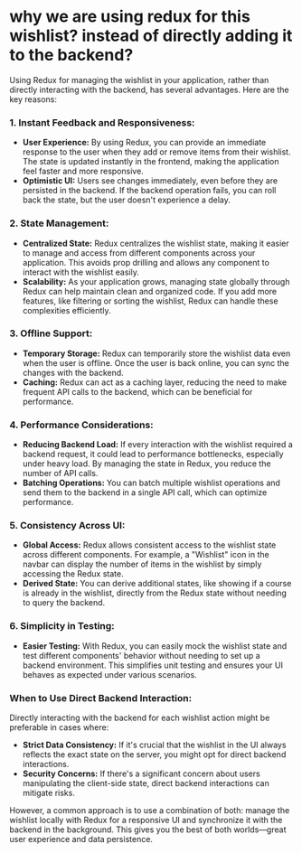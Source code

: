 # why we are using redux for this wishlist? instead of directly adding it to the backend?

Using Redux for managing the wishlist in your application, rather than directly interacting with the backend, has several advantages. Here are the key reasons:

### 1. **Instant Feedback and Responsiveness:**
   - **User Experience:** By using Redux, you can provide an immediate response to the user when they add or remove items from their wishlist. The state is updated instantly in the frontend, making the application feel faster and more responsive.
   - **Optimistic UI:** Users see changes immediately, even before they are persisted in the backend. If the backend operation fails, you can roll back the state, but the user doesn't experience a delay.

### 2. **State Management:**
   - **Centralized State:** Redux centralizes the wishlist state, making it easier to manage and access from different components across your application. This avoids prop drilling and allows any component to interact with the wishlist easily.
   - **Scalability:** As your application grows, managing state globally through Redux can help maintain clean and organized code. If you add more features, like filtering or sorting the wishlist, Redux can handle these complexities efficiently.

### 3. **Offline Support:**
   - **Temporary Storage:** Redux can temporarily store the wishlist data even when the user is offline. Once the user is back online, you can sync the changes with the backend.
   - **Caching:** Redux can act as a caching layer, reducing the need to make frequent API calls to the backend, which can be beneficial for performance.

### 4. **Performance Considerations:**
   - **Reducing Backend Load:** If every interaction with the wishlist required a backend request, it could lead to performance bottlenecks, especially under heavy load. By managing the state in Redux, you reduce the number of API calls.
   - **Batching Operations:** You can batch multiple wishlist operations and send them to the backend in a single API call, which can optimize performance.

### 5. **Consistency Across UI:**
   - **Global Access:** Redux allows consistent access to the wishlist state across different components. For example, a "Wishlist" icon in the navbar can display the number of items in the wishlist by simply accessing the Redux state.
   - **Derived State:** You can derive additional states, like showing if a course is already in the wishlist, directly from the Redux state without needing to query the backend.

### 6. **Simplicity in Testing:**
   - **Easier Testing:** With Redux, you can easily mock the wishlist state and test different components' behavior without needing to set up a backend environment. This simplifies unit testing and ensures your UI behaves as expected under various scenarios.

### When to Use Direct Backend Interaction:
Directly interacting with the backend for each wishlist action might be preferable in cases where:
   - **Strict Data Consistency:** If it's crucial that the wishlist in the UI always reflects the exact state on the server, you might opt for direct backend interactions.
   - **Security Concerns:** If there's a significant concern about users manipulating the client-side state, direct backend interactions can mitigate risks.

However, a common approach is to use a combination of both: manage the wishlist locally with Redux for a responsive UI and synchronize it with the backend in the background. This gives you the best of both worlds—great user experience and data persistence.
